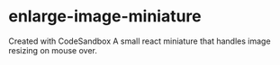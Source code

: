 # enlarge-image-miniature
Created with CodeSandbox
A small react miniature that handles image resizing on mouse over. 
